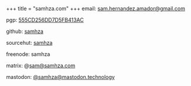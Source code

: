 +++
title = "samhza.com"
+++
email: [sam.hernandez.amador@gmail.com](mailto:Samuel%20Hernandez%20<sam.hernandez.amador@gmail.com>)

pgp: [555CD256DD7D5FB413AC](key.txt)

github: [samhza](https://github.com/samhza)

sourcehut: [samhza](https://sr.ht/~samhza)

freenode: samhza

matrix: @sam@samhza.com

mastodon: [@samhza@mastodon.technology](https://mastodon.technology/@samhza)

